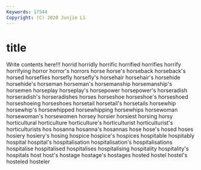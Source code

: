 ```yaml
---
Keywords: 17544
Copyright: (C) 2020 Junjie Li
---
```


# title

Write contents here!!!
horrid
horridly 
horrific 
horrified 
horrifies 
horrify 
horrifying 
horror 
horror's 
horrors 
horse
horse's 
horseback 
horseback's 
horsed 
horseflies 
horsefly 
horsefly's 
horsehair 
horsehair's 
horsehide
horsehide's 
horseman 
horseman's 
horsemanship 
horsemanship's 
horsemen 
horseplay 
horseplay's 
horsepower 
horsepower's
horseradish 
horseradish's 
horseradishes 
horses 
horseshoe 
horseshoe's 
horseshoed 
horseshoeing 
horseshoes 
horsetail
horsetail's 
horsetails 
horsewhip 
horsewhip's 
horsewhipped 
horsewhipping 
horsewhips 
horsewoman 
horsewoman's 
horsewomen
horsey 
horsier 
horsiest 
horsing 
horsy 
horticultural 
horticulture 
horticulture's 
horticulturist 
horticulturist's
horticulturists 
hos 
hosanna 
hosanna's 
hosannas 
hose 
hose's 
hosed 
hoses 
hosiery
hosiery's 
hosing 
hospice 
hospice's 
hospices 
hospitable 
hospitably 
hospital 
hospital's 
hospitalisation
hospitalisation's 
hospitalisations 
hospitalise 
hospitalised 
hospitalises 
hospitalising 
hospitality 
hospitality's 
hospitals 
host
host's 
hostage 
hostage's 
hostages 
hosted 
hostel 
hostel's 
hosteled 
hosteler 
